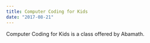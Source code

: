 ```yaml
---
title: Computer Coding for Kids
date: "2017-08-21"
---
```


Computer Coding for Kids is a class offered by Abamath.

